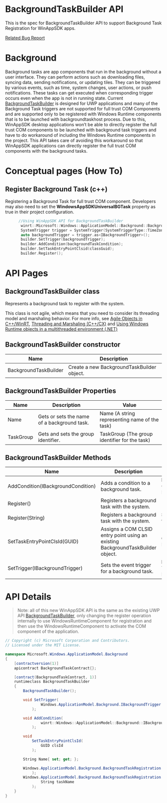 BackgroundTaskBuilder API
===

This is the spec for BackgroundTaskBuilder API to support Background Task Registration for WinAppSDK apps.

[Related Bug Report]( https://github.com/microsoft/WindowsAppSDK/issues/3840)


# Background
Background tasks are app components that run in the background without a user interface. They can perform actions such as downloading files, syncing data, sending notifications, or updating tiles. They can be triggered by various events, such as time, system changes, user actions, or push notifications. These tasks can get executed when corresponding trigger occurs even when the app is not in running state.
Current [BackgroundTaskBuilder](https://learn.microsoft.com/en-us/uwp/api/windows.applicationmodel.background.backgroundtaskbuilder) is designed for UWP applications and many of the Background Task triggers are not supported for full trust COM Components and are supported only to be registered with Windows Runtime components that is to be launched with backgroundtaskhost process. Due to this, WinAppSDK desktop applications won’t be able to directly register the full trust COM components to be launched with background task triggers and have to do workaround of including the Windows Runtime components in the project.
This API takes care of avoiding this workaround so that WinAppSDK applications can directly register the full trust COM components with the background tasks.

# Conceptual pages (How To)

 ## Register Background Task (c++)

 Registering a Background Task for full trust COM component. Developers may also need to set the **WindowsAppSDKUniversalBGTask** property as true in their project configuration.

 ```c++
       //Using WinAppSDK API for BackgroundTaskBuilder
        winrt::Microsoft::Windows::ApplicationModel::Background::BackgroundTaskBuilder builder;
        SystemTrigger trigger = SystemTrigger(SystemTriggerType::TimeZoneChange, false);
        auto backgroundTrigger = trigger.as<IBackgroundTrigger>();
        builder.SetTrigger(backgroundTrigger);
        builder.AddCondition(backgroundTaskCondition);
        builder.SetTaskEntryPointClsid(classGuid);
        builder.Register(); 
```

# API Pages

## BackgroundTaskBuilder class

Represents a background task to register with the system.

This class is not agile, which means that you need to consider its threading model and marshaling behavior. For more info, see [Agile Objects in C++/WinRT](https://learn.microsoft.com/en-us/windows/uwp/cpp-and-winrt-apis/agile-objects), [Threading and Marshaling (C++/CX)]( https://learn.microsoft.com/en-us/cpp/cppcx/threading-and-marshaling-c-cx?view=msvc-170 ) and [Using Windows Runtime objects in a multithreaded environment (.NET)]( https://learn.microsoft.com/en-us/windows/uwp/threading-async/using-windows-runtime-objects-in-a-multithreaded-environment)


## BackgroundTaskBuilder constructor

| Name | Description |
|-|-|
| BackgroundTaskBuilder  | Create a new BackgroundTaskBuilder object.|


## BackgroundTaskBuilder Properties

| Name | Description | Value |
|-|-|-|
|Name| Gets or sets the name of a background task.| Name (A string representing name of the task) |
|TaskGroup| Gets and sets the group identifier.| TaskGroup (The group identifier for the task) |


## BackgroundTaskBuilder Methods

| Name | Description | Parameters | Returns |
|-|-|-|-|
| AddCondition(IBackgroundCondition) | Adds a condition to a background task.| __IBackgroundCondition__ Condition for Background Task | |
| Register() | Registers a background task with the system.| | __BackgroundTaskRegistration__|
| Register(String) | Registers a background task with the system.| __String__ Name for the task | __BackgroundTaskRegistration__|
| SetTaskEntryPointClsId(GUID) | Assigns a COM CLSID entry point using an existing BackgroundTaskBuilder object. | __GUID__ GUID of the Entry point class | |
| SetTrigger(IBackgroundTrigger) | Sets the event trigger for a background task. | __IBackgroundTrigger__ Trigger for Background Task | |



# API Details

> Note: all of this new WinAppSDK API is the same as the existing UWP API
 [BackgroundTaskBuilder](https://learn.microsoft.com/en-us/uwp/api/windows.applicationmodel.background.backgroundtaskbuilder), only changing the register operation internally to use WindowsRuntimeComponent for registration and then use the WindowsRuntimeComponent to activate the COM component of the application.
```c# (but really MIDL3)
// Copyright (c) Microsoft Corporation and Contributors.
// Licensed under the MIT License.

namespace Microsoft.Windows.ApplicationModel.Background
{
    [contractversion(1)]
    apicontract BackgroundTaskContract{};

    [contract(BackgroundTaskContract, 1)]
    runtimeclass BackgroundTaskBuilder
    {
        BackgroundTaskBuilder();

        void SetTrigger(
                Windows.ApplicationModel.Background.IBackgroundTrigger trigger
            );

        void AddCondition(
                winrt::Windows::ApplicationModel::Background::IBackgroundCondition trigger
            );

        void
            SetTaskEntryPointClsId(
                GUID clsId
            );

        String Name{ set; get; };

        Windows.ApplicationModel.Background.BackgroundTaskRegistration Register(
            );
        Windows.ApplicationModel.Background.BackgroundTaskRegistration Register(
                String taskName
            );
    }
}

```

